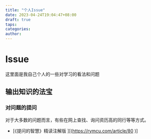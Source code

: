 ```yaml
---
title: "个人Issue"
date: 2023-04-24T19:04:47+08:00
draft: true
taps:
categories:
author:
---
```


# Issue

这里面是我自己个人的一些对学习的看法和问题

## 输出知识的法宝

### 对问题的提问

对于大多数的问题而言，有些在网上查找、询问资历高的同行等等方式。

- [《提问的智慧》精读注解版 ][(https://rymcu.com/article/80 )]
